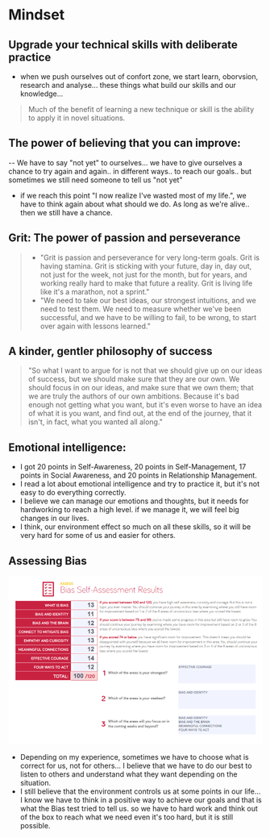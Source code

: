 # Mindset
## Upgrade your technical skills with deliberate practice
- when we push ourselves out of confort zone, we start learn, oborvsion, research and analyse... these things what build our skills and our knowledge...
> Much of the benefit of learning a new technique or skill is the ability to apply it in novel situations.
## The power of believing that you can improve:
-- We have to say "not yet" to ourselves... we have to give ourselves a chance to try again and again.. in different ways.. to reach our goals.. but sometimes we still need someone to tell us "not yet"
- if we reach this point "I now realize I've wasted most of my life.", we have to think again about what should we do. As long as we're alive.. then we still have a chance.
## Grit: The power of passion and perseverance
> - "Grit is passion and perseverance for very long-term goals. Grit is having stamina. Grit is sticking with your future, day in, day out, not just for the week, not just for the month, but for years, and working really hard to make that future a reality. Grit is living life like it's a marathon, not a sprint."
> - "We need to take our best ideas, our strongest intuitions, and we need to test them. We need to measure whether we've been successful, and we have to be willing to fail, to be wrong, to start over again with lessons learned."

## A kinder, gentler philosophy of success 
> "So what I want to argue for is not that we should give up on our ideas of success, but we should make sure that they are our own. We should focus in on our ideas, and make sure that we own them; that we are truly the authors of our own ambitions. Because it's bad enough not getting what you want, but it's even worse to have an idea of what it is you want, and find out, at the end of the journey, that it isn't, in fact, what you wanted all along."

## Emotional intelligence:
- I got 20 points in Self-Awareness, 20 points in Self-Management, 17 points in Social Awareness, and 20 points in Relationship Management.
- I read a lot about emotional intelligence and try to practice it, but it's not easy to do everything correctly. 
- I believe we can manage our emotions and thoughts, but it needs for hardworking to reach a high level. if we manage it, we will feel big changes in our lives.
- I think, our environment effect so much on all these skills, so it will be very hard for some of us and easier for others.

## Assessing Bias
![BiasSelf-AssessmentResults](./images/BiasSelf-AssessmentResults.png)
- Depending on my experience, sometimes we have to choose what is correct for us, not for others... I believe that we have to do our best to listen to others and understand what they want depending on the situation.
- I still believe that the environment controls us at some points in our life... I know we have to think in a positive way to achieve our goals and that is what the Bias test tried to tell us. so we have to hard work and think out of the box to reach what we need even it's too hard, but it is still possible.
